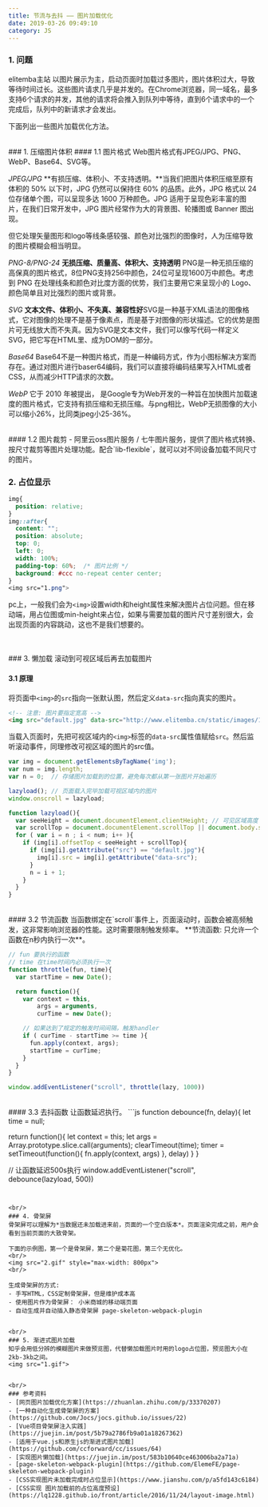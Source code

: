 ```yaml
---
title: 节流与去抖 —— 图片加载优化
date: 2019-03-26 09:49:10
category: JS
---
```

### 1. 问题
elitemba主站 以图片展示为主，启动页面时加载过多图片，图片体积过大，导致等待时间过长。这些图片请求几乎是并发的。在Chrome浏览器，同一域名，最多支持6个请求的并发，其他的请求将会推入到队列中等待，直到6个请求中的一个完成后，队列中的新请求才会发出。

下面列出一些图片加载优化方法。


<br/>
### 1. 压缩图片体积
#### 1.1 图片格式
Web图片格式有JPEG/JPG、PNG、WebP、Base64、SVG等。

*JPEG/JPG*
**有损压缩、体积小、不支持透明。**当我们把图片体积压缩至原有体积的 50% 以下时，JPG 仍然可以保持住 60% 的品质。此外，JPG 格式以 24 位存储单个图，可以呈现多达 1600 万种颜色。JPG 适用于呈现色彩丰富的图片，在我们日常开发中，JPG 图片经常作为大的背景图、轮播图或 Banner 图出现。

但它处理矢量图形和logo等线条感较强、颜色对比强烈的图像时，人为压缩导致的图片模糊会相当明显。

*PNG-8/PNG-24*
**无损压缩、质量高、体积大、支持透明** PNG是一种无损压缩的高保真的图片格式，8位PNG支持256中颜色，24位可呈现1600万中颜色。考虑到 PNG 在处理线条和颜色对比度方面的优势，我们主要用它来呈现小的 Logo、颜色简单且对比强烈的图片或背景。


*SVG*
**文本文件、体积小、不失真、兼容性好**SVG是一种基于XML语法的图像格式，它对图像的处理不是基于像素点，而是基于对图像的形状描述。它的优势是图片可无线放大而不失真。因为SVG是文本文件，我们可以像写代码一样定义SVG，把它写在HTML里、成为DOM的一部分。

*Base64*
Base64不是一种图片格式，而是一种编码方式，作为小图标解决方案而存在。通过对图片进行baser64编码，我们可以直接将编码结果写入HTML或者CSS，从而减少HTTP请求的次数。

*WebP*
它于 2010 年被提出， 是Google专为Web开发的一种旨在加快图片加载速度的图片格式，它支持有损压缩和无损压缩。与png相比，WebP无损图像的大小可以缩小26%，比同类jpeg小25-36%。


<br/>
#### 1.2 图片裁剪
- 阿里云oss图片服务 / 七牛图片服务，提供了图片格式转换、按尺寸裁剪等图片处理功能。配合`lib-flexible`，就可以对不同设备加载不同尺寸的图片。

<br/>

### 2. 占位显示
```css
img{
  position: relative;
}
img::after{
  content: "";
  position: absolute;
  top: 0;
  left: 0;
  width: 100%;
  padding-top: 60%;  /* 图片比例 */
  background: #ccc no-repeat center center;
}
<img src="1.png">
```
pc上，一般我们会为`<img>`设置width和height属性来解决图片占位问题。但在移动端，用占位图或min-height来占位，如果与需要加载的图片尺寸差别很大，会出现页面的内容跳动，这也不是我们想要的。



<br/>
<br/>
### 3. 懒加载
滚动到可视区域后再去加载图片
<br/>

#### 3.1 原理
将页面中`<img>`的`src`指向一张默认图，然后定义`data-src`指向真实的图片。
```html
<!-- 注意: 图片要指定宽高 -->
<img src="default.jpg" data-src="http://www.elitemba.cn/static/images/1.png">
```
当载入页面时，先把可视区域内的`<img>`标签的`data-src`属性值赋给`src`。然后监听滚动事件，同理修改可视区域的图片的src值。

```js
var img = document.getElementsByTagName('img');
var num = img.length;
var n = 0;  // 存储图片加载到的位置，避免每次都从第一张图片开始遍历

lazyload(); // 页面载入完毕加载可视区域内的图片
window.onscroll = lazyload;

function lazyload(){
  var seeHeight = document.documentElement.clientHeight; // 可见区域高度
  var scrollTop = document.documentElement.scrollTop || document.body.scrollTop; // 滚动条距离顶部高度
  for ( var i = n ; i < num; i++ ){
    if (img[i].offsetTop < seeHeight + scrollTop){
      if (img[i].getAttribute("src") == "default.jpg"){
        img[i].src = img[i].getAttribute("data-src");
      }
      n = i + 1;
    }
  }
}
```


<br/>
#### 3.2 节流函数
当函数绑定在`scroll`事件上，页面滚动时，函数会被高频触发，这非常影响浏览器的性能。这时需要限制触发频率。
**节流函数: 只允许一个函数在n秒内执行一次**。

```js
// fun 要执行的函数
// time 在time时间内必须执行一次
function throttle(fun, time){
  var startTime = new Date();

  return function(){
    var context = this,
        args = arguments,
        curTime = new Date();

    // 如果达到了规定的触发时间间隔，触发handler
    if ( curTime - startTime >= time ){
      fun.apply(context, args);
      startTime = curTime;
    } 
  }
}

window.addEventListener("scroll", throttle(lazy, 1000))
```


<br/>
#### 3.3 去抖函数
让函数延迟执行。
```js
function debounce(fn, delay){
  let time = null;
  
  return function(){
    let context = this;
    let args = Array.prototype.slice.call(arguments);
    clearTimeout(time);
    timer = setTimeout(function(){
      fn.apply(context, args)
    }, delay)
  }
}

// 让函数延迟500s执行
window.addEventListener("scroll", debounce(lazyload, 500))
```


<br/>
### 4. 骨架屏
骨架屏可以理解为*当数据还未加载进来前，页面的一个空白版本*。页面渲染完成之前，用户会看到当前页面的大致骨架。

下面的示例图，第一个是骨架屏，第二个是菊花图，第三个无优化。
<br/>
<img src="2.gif" style="max-width: 800px">
<br/>

生成骨架屏的方式: 
- 手写HTML，CSS定制骨架屏，但是维护成本高
- 使用图片作为骨架屏： 小米商城的移动端页面
- 自动生成并自动插入静态骨架屏 page-skeleton-webpack-plugin


<br/>
### 5. 渐进式图片加载
知乎会用低分辨的模糊图片来做预览图，代替懒加载图片时用的logo占位图，预览图大小在2kb-3kb之间。
<img src="1.gif">


<br/>
### 参考资料
- [网页图片加载优化方案](https://zhuanlan.zhihu.com/p/33370207)
- [一种自动化生成骨架屏的方案](https://github.com/Jocs/jocs.github.io/issues/22)
- [Vue项目骨架屏注入实践](https://juejin.im/post/5b79a2786fb9a01a18267362)
- [适用于vue.js和原生js的渐进式图片加载](https://github.com/ccforward/cc/issues/64)
- [实现图片懒加载](https://juejin.im/post/583b10640ce463006ba2a71a)
- [page-skeleton-webpack-plugin](https://github.com/ElemeFE/page-skeleton-webpack-plugin)
- [CSS实现图片未加载完成时占位显示](https://www.jianshu.com/p/a5fd143c6184)
- [CSS实现 图片加载前的占位高度预设](https://lq1228.github.io/front/article/2016/11/24/layout-image.html)
